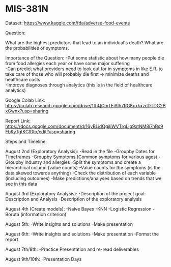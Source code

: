 # MIS-381N

Dataset: https://www.kaggle.com/fda/adverse-food-events

Question: 

What are the highest predictors that lead to an individual's death? 
What are the probabilities of symptoms.


Importance of the Question: 
-Put some statistic about how many people die from food allergies each year or have some major suffering <br>
-Can predict what providers need to look out for in symptoms in like E.R. to take care of those who will probably die first -> minimize deaths and healthcare costs <br>
-Improve diagnoses through analytics (this is in the field of healthcare analytics) <br>

Google Colab Link:
https://colab.research.google.com/drive/1fhQCmTEiSIh7RGKcxkxzcDTDG2BxGwnx?usp=sharing

Report Link:
https://docs.google.com/document/d/16yBLidQgjIiWVTrqLjq9xtNM8i7nBs9FbKyTgtKCRXo/edit?usp=sharing

Steps and Timeline: 

August 2nd (Exploratory Analysis): 
-Read in the file 
-Groupby Dates for Timeframes 
-Groupby Symptoms (Common symptoms for various ages)
-Groupby Industry and allergies
-Split the symptoms and create a hierarchical column (value counts)
-Value counts for the symptoms (is the data skewed towards anything) 
-Check the distribution of each variable (including outcomes)
-Make predictions/analyses based on trends that we see in this data


August 3rd (Exploratory Analysis): 
-Description of the project goal: Description and Analysis 
-Description of the exploratory analysis

August 4th (Create models):
-Naive Bayes
-KNN
-Logistic Regression 
-Boruta (information criterion)

August 5th:
-Write insights and solutions
-Make presentation

August 6th: 
-Write insights and solutions
-Make presentation
-Format the report

August 7th/8th: 
-Practice Presentation and re-read deliverables

August 9th/10th:
-Presentation Days
